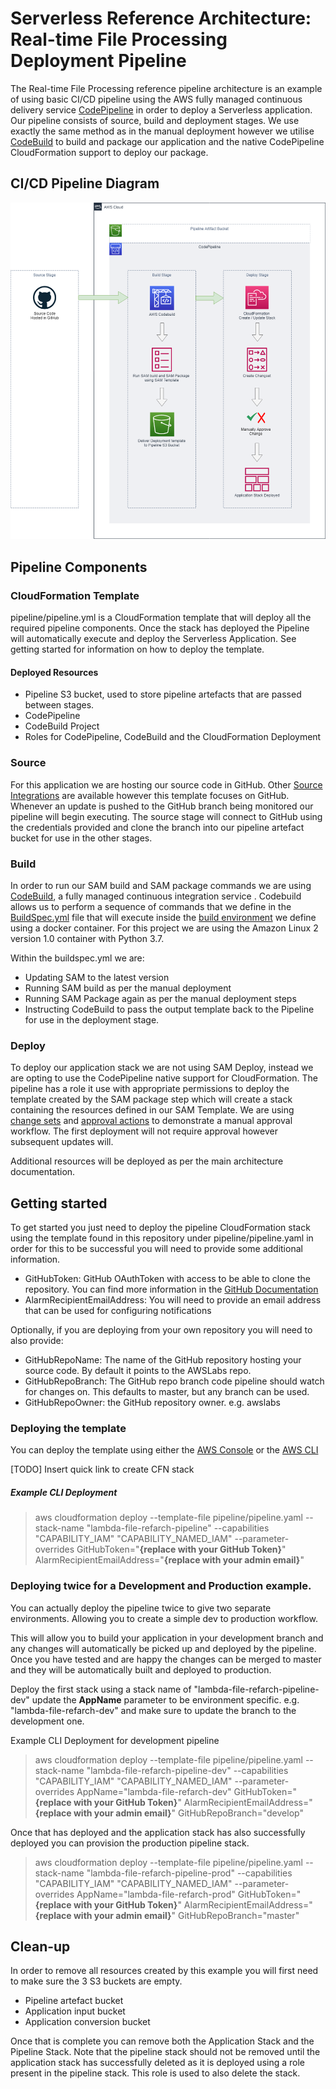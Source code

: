 # Serverless Reference Architecture: Real-time File Processing Deployment Pipeline

The Real-time File Processing reference pipeline architecture is an example of using basic CI/CD pipeline using the AWS fully managed continuous delivery service [CodePipeline](https://aws.amazon.com/codepipeline/) in order to deploy a Serverless application. Our pipeline consists of source, build and deployment stages. 
We use exactly the same method as in the manual deployment however we utilise [CodeBuild](https://aws.amazon.com/codebuild/) to build and package our application and the native CodePipeline CloudFormation support to deploy our package.

## CI/CD Pipeline Diagram

![Reference Architecture - Real-time File Processing CI/CD Pipeline](img/lambda-refarch-fileprocessing-simple-pipeline.png)

## Pipeline Components

### CloudFormation Template

pipeline/pipeline.yml is a CloudFormation template that will deploy all the required pipeline components. Once the stack has deployed the Pipeline will automatically execute and deploy the Serverless Application. See getting started for information on how to deploy the template.

#### Deployed Resources

* Pipeline S3 bucket, used to store pipeline artefacts that are passed between stages.
* CodePipeline
* CodeBuild Project
* Roles for CodePipeline, CodeBuild and the CloudFormation Deployment

### Source

For this application we are hosting our source code in GitHub. Other [Source Integrations](https://docs.aws.amazon.com/codepipeline/latest/userguide/integrations-action-type.html#integrations-source) are available however this template focuses on GitHub. Whenever an update is pushed to the GitHub branch being
monitored our pipeline will begin executing. The source stage will connect to GitHub using the credentials provided and clone the branch into our pipeline artefact bucket for use in the other stages. 

### Build

In order to run our SAM build and SAM package commands we are using [CodeBuild](https://aws.amazon.com/codebuild/), a fully managed continuous integration service . Codebuild allows us to perform a sequence of commands that we define in the [BuildSpec.yml](https://docs.aws.amazon.com/codebuild/latest/userguide/build-spec-ref.html)
file that will execute inside the [build environment](https://docs.aws.amazon.com/codebuild/latest/userguide/build-env-ref.html) we define using a docker container. For this project we are using the Amazon Linux 2 version 1.0 container with Python 3.7.

Within the buildspec.yml we are:

* Updating SAM to the latest version
* Running SAM build as per the manual deployment
* Running SAM Package again as per the manual deployment steps
* Instructing CodeBuild to pass the output template back to the Pipeline for use in the deployment stage. 

### Deploy

To deploy our application stack we are not using SAM Deploy, instead we are opting to use the CodePipeline native support for CloudFormation. The pipeline has a role it use with appropriate permissions to deploy the template created by the SAM package step which will create a stack containing the resources defined in our SAM Template. We are using [change sets](https://docs.aws.amazon.com/AWSCloudFormation/latest/UserGuide/using-cfn-updating-stacks-changesets.html) and [approval actions](https://docs.aws.amazon.com/codepipeline/latest/userguide/approvals-action-add.html) to demonstrate a manual approval workflow. The first deployment will not require approval however subsequent updates will.

Additional resources will be deployed as per the main architecture documentation.

## Getting started

To get started you just need to deploy the pipeline CloudFormation stack using the template found in this repository under pipeline/pipeline.yaml in order for this to be successful you will need to provide some additional information.

  * GitHubToken: GitHub OAuthToken with access to be able to clone the repository. You can find more information in the [GitHub Documentation](https://github.com/settings/tokens)
  * AlarmRecipientEmailAddress: You will need to provide an email address that can be used for configuring notifications
  
Optionally, if you are deploying from your own repository you will need to also provide:
    
  * GitHubRepoName: The name of the GitHub repository hosting your source code. By default it points to the AWSLabs repo.
  * GitHubRepoBranch: The GitHub repo branch code pipeline should watch for changes on. This defaults to master, but any branch can be used.
  * GitHubRepoOwner: the GitHub repository owner. e.g. awslabs

### Deploying the template

You can deploy the template using either the [AWS Console](https://docs.aws.amazon.com/AWSCloudFormation/latest/UserGuide/cfn-console-create-stack.html) or the [AWS CLI](https://docs.aws.amazon.com/AWSCloudFormation/latest/UserGuide/using-cfn-cli-creating-stack.html)

[TODO] Insert quick link to create CFN stack
##### Example CLI Deployment

> aws cloudformation deploy --template-file pipeline/pipeline.yaml --stack-name "lambda-file-refarch-pipeline" --capabilities "CAPABILITY_IAM" "CAPABILITY_NAMED_IAM" --parameter-overrides GitHubToken="**{replace with your GitHub Token}**" AlarmRecipientEmailAddress="**{replace with your admin email}**"

### Deploying twice for a Development and Production example.

You can actually deploy the pipeline twice to give two separate environments. Allowing you to create a simple dev to production workflow.

This will allow you to build your application in your development branch and any changes will automatically be picked up and deployed by the pipeline. Once you have tested and are happy the changes can be merged to master and they will be automatically built and deployed to production.

Deploy the first stack using a stack name of "lambda-file-refarch-pipeline-dev" update the **AppName** parameter to be environment specific. e.g. "lambda-file-refarch-dev" and make sure to update the branch to the development one.

Example CLI Deployment for development pipeline

> aws cloudformation deploy --template-file pipeline/pipeline.yaml --stack-name "lambda-file-refarch-pipeline-dev" --capabilities "CAPABILITY_IAM" "CAPABILITY_NAMED_IAM" --parameter-overrides AppName="lambda-file-refarch-dev" GitHubToken="**{replace with your GitHub Token}**" AlarmRecipientEmailAddress="**{replace with your admin email}**" GitHubRepoBranch="develop"

Once that has deployed and the application stack has also successfully deployed you can provision the production pipeline stack.

> aws cloudformation deploy --template-file pipeline/pipeline.yaml --stack-name "lambda-file-refarch-pipeline-prod" --capabilities "CAPABILITY_IAM" "CAPABILITY_NAMED_IAM" --parameter-overrides AppName="lambda-file-refarch-prod" GitHubToken="**{replace with your GitHub Token}**" AlarmRecipientEmailAddress="**{replace with your admin email}**" GitHubRepoBranch="master"


## Clean-up

In order to remove all resources created by this example you will first need to make sure the 3 S3 buckets are empty.

* Pipeline artefact bucket
* Application input bucket
* Application conversion bucket

Once that is complete you can remove both the Application Stack and the Pipeline Stack. 
Note that the pipeline stack should not be removed until the application stack has successfully deleted as it is deployed using a role present in the pipeline stack. This role is used to also delete the stack.

